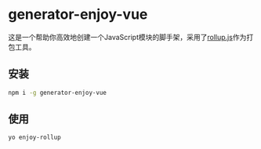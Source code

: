 #  generator-enjoy-vue

这是一个帮助你高效地创建一个JavaScript模块的脚手架，采用了[rollup.js](https://rollupjs.org/)作为打包工具。

## 安装

``` bash
npm i -g generator-enjoy-vue
```

## 使用

```
yo enjoy-rollup
```